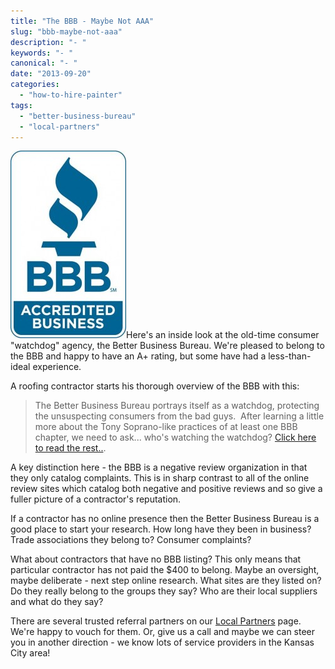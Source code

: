 ```yaml
---
title: "The BBB - Maybe Not AAA"
slug: "bbb-maybe-not-aaa"
description: "- "
keywords: "- "
canonical: "- "
date: "2013-09-20"
categories:
  - "how-to-hire-painter"
tags:
  - "better-business-bureau"
  - "local-partners"
---
```


![Better Business Bureau Accredited Business](images/BBBaccredited_opt-185x300.jpg "Better Business Bureau Accredited Business")Here's an inside look at the old-time consumer "watchdog" agency, the Better Business Bureau. We're pleased to belong to the BBB and happy to have an A+ rating, but some have had a less-than-ideal experience.

A roofing contractor starts his thorough overview of the BBB with this:

> The Better Business Bureau portrays itself as a watchdog, protecting the unsuspecting consumers from the bad guys.  After learning a little more about the Tony Soprano-like practices of at least one BBB chapter, we need to ask... who's watching the watchdog? [Click here to read the rest..](http://www.hometownroofingcontractors.com/blog/shocking-truth-about-better-business-bureau#.UZprgLEeK1I.twitter).

A key distinction here - the BBB is a negative review organization in that they only catalog complaints. This is in sharp contrast to all of the online review sites which catalog both negative and positive reviews and so give a fuller picture of a contractor's reputation.

If a contractor has no online presence then the Better Business Bureau is a good place to start your research. How long have they been in business? Trade associations they belong to? Consumer complaints?

What about contractors that have no BBB listing? This only means that particular contractor has not paid the $400 to belong. Maybe an oversight, maybe deliberate - next step online research. What sites are they listed on? Do they really belong to the groups they say? Who are their local suppliers and what do they say?

There are several trusted referral partners on our [Local Partners](https://crestwoodpainting.com/who/local-partners/ "Local Partners") page. We're happy to vouch for them. Or, give us a call and maybe we can steer you in another direction - we know lots of service providers in the Kansas City area!
